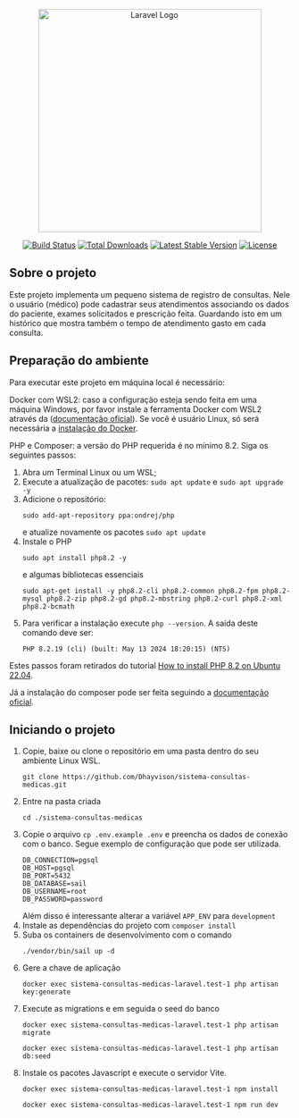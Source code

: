 <p align="center"><a href="https://laravel.com" target="_blank"><img src="https://raw.githubusercontent.com/laravel/art/master/logo-lockup/5%20SVG/2%20CMYK/1%20Full%20Color/laravel-logolockup-cmyk-red.svg" width="400" alt="Laravel Logo"></a></p>

<p align="center">
<a href="https://github.com/laravel/framework/actions"><img src="https://github.com/laravel/framework/workflows/tests/badge.svg" alt="Build Status"></a>
<a href="https://packagist.org/packages/laravel/framework"><img src="https://img.shields.io/packagist/dt/laravel/framework" alt="Total Downloads"></a>
<a href="https://packagist.org/packages/laravel/framework"><img src="https://img.shields.io/packagist/v/laravel/framework" alt="Latest Stable Version"></a>
<a href="https://packagist.org/packages/laravel/framework"><img src="https://img.shields.io/packagist/l/laravel/framework" alt="License"></a>
</p>

## Sobre o projeto

Este projeto implementa um pequeno sistema de registro de consultas. Nele o usuário (médico) pode cadastrar seus atendimentos associando os dados do paciente, exames solicitados e prescrição feita. Guardando isto em um histórico que mostra também o tempo de atendimento gasto em cada consulta.

## Preparação do ambiente

Para executar este projeto em máquina local é necessário: 

Docker com WSL2: caso a configuração esteja sendo feita em uma máquina Windows, por favor instale a ferramenta Docker com WSL2 através da ([documentação oficial](https://docs.docker.com/desktop/install/windows-install/)). Se você é usuário Linux, só será necessária a [instalação do Docker](https://docs.docker.com/desktop/install/linux-install/).

PHP e Composer: a versão do PHP requerida é no mínimo 8.2. Siga os seguintes passos:
  1. Abra um Terminal Linux ou um WSL;
  2. Execute a atualização de pacotes: `sudo apt update` e `sudo apt upgrade -y`
  3. Adicione o repositório:
     ```
     sudo add-apt-repository ppa:ondrej/php
     ```
     e atualize novamente os pacotes `sudo apt update`
  5. Instale o PHP  
     ```
     sudo apt install php8.2 -y
     ```  
     e algumas bibliotecas essenciais  
     ```
     sudo apt-get install -y php8.2-cli php8.2-common php8.2-fpm php8.2-mysql php8.2-zip php8.2-gd php8.2-mbstring php8.2-curl php8.2-xml php8.2-bcmath
     ```
  6. Para verificar a instalação execute `php --version`. A saída deste comando deve ser:
     ```
     PHP 8.2.19 (cli) (built: May 13 2024 18:20:15) (NTS)
     ```
Estes passos foram retirados do tutorial [How to install PHP 8.2 on Ubuntu 22.04](https://techvblogs.com/blog/install-php-8-2-ubuntu-22-04).

Já a instalação do composer pode ser feita seguindo a [documentação oficial](https://getcomposer.org/download/).

## Iniciando o projeto

1. Copie, baixe ou clone o repositório em uma pasta dentro do seu ambiente Linux WSL.
   ```
   git clone https://github.com/Dhayvison/sistema-consultas-medicas.git
   ```
2. Entre na pasta criada
   ```
   cd ./sistema-consultas-medicas
   ```
3. Copie o arquivo `cp .env.example .env` e preencha os dados de conexão com o banco. Segue exemplo de configuração que pode ser utilizada.
   ```env
   DB_CONNECTION=pgsql
   DB_HOST=pgsql
   DB_PORT=5432
   DB_DATABASE=sail
   DB_USERNAME=root
   DB_PASSWORD=password
   ```
   Além disso é interessante alterar a variável `APP_ENV` para `development`
4. Instale as dependências do projeto com `composer install`
5. Suba os containers de desenvolvimento com o comando
   ```
   ./vendor/bin/sail up -d
   ```
6. Gere a chave de aplicação
   ```
   docker exec sistema-consultas-medicas-laravel.test-1 php artisan key:generate
   ```
7. Execute as migrations e em seguida o seed do banco
   ```
   docker exec sistema-consultas-medicas-laravel.test-1 php artisan migrate
   ```
   ```
   docker exec sistema-consultas-medicas-laravel.test-1 php artisan db:seed
   ```
8. Instale os pacotes Javascript e execute o servidor Vite.
   ```
   docker exec sistema-consultas-medicas-laravel.test-1 npm install
   ```
   ```
   docker exec sistema-consultas-medicas-laravel.test-1 npm run dev
   ```
